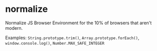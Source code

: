 # normalize
Normalize JS Browser Environment for the 10% of browsers that aren't modern.

Examples: `String.prototype.trim()`, `Array.prototype.forEach()`, `window.console.log()`, `Number.MAX_SAFE_INTEGER`
